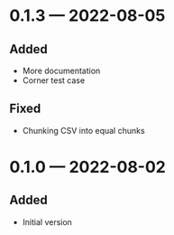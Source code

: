 
<a id='changelog-0.1.3'></a>
# 0.1.3 — 2022-08-05

## Added

- More documentation
- Corner test case

## Fixed

- Chunking CSV into equal chunks

<a id='changelog-0.1.0'></a>
# 0.1.0 — 2022-08-02

## Added

- Initial version

